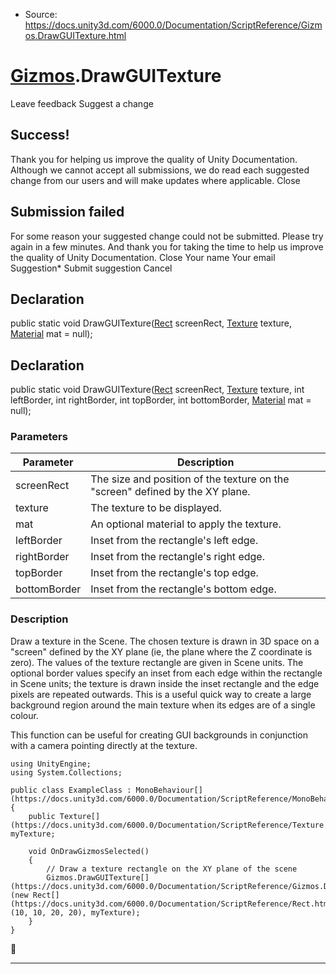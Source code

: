 * Source: https://docs.unity3d.com/6000.0/Documentation/ScriptReference/Gizmos.DrawGUITexture.html

#  [Gizmos](https://docs.unity3d.com/6000.0/Documentation/ScriptReference/Gizmos.html).DrawGUITexture
Leave feedback
Suggest a change
## Success!
Thank you for helping us improve the quality of Unity Documentation. Although we cannot accept all submissions, we do read each suggested change from our users and will make updates where applicable.
Close
## Submission failed
For some reason your suggested change could not be submitted. Please <a>try again</a> in a few minutes. And thank you for taking the time to help us improve the quality of Unity Documentation.
Close
Your name Your email Suggestion* Submit suggestion
Cancel
## Declaration
public static void DrawGUITexture([Rect](https://docs.unity3d.com/6000.0/Documentation/ScriptReference/Rect.html) screenRect, [Texture](https://docs.unity3d.com/6000.0/Documentation/ScriptReference/Texture.html) texture, [Material](https://docs.unity3d.com/6000.0/Documentation/ScriptReference/Material.html) mat = null); 
## Declaration
public static void DrawGUITexture([Rect](https://docs.unity3d.com/6000.0/Documentation/ScriptReference/Rect.html) screenRect, [Texture](https://docs.unity3d.com/6000.0/Documentation/ScriptReference/Texture.html) texture, int leftBorder, int rightBorder, int topBorder, int bottomBorder, [Material](https://docs.unity3d.com/6000.0/Documentation/ScriptReference/Material.html) mat = null); 
### Parameters
Parameter | Description  
---|---  
screenRect | The size and position of the texture on the "screen" defined by the XY plane.  
texture | The texture to be displayed.  
mat | An optional material to apply the texture.  
leftBorder | Inset from the rectangle's left edge.  
rightBorder | Inset from the rectangle's right edge.  
topBorder | Inset from the rectangle's top edge.  
bottomBorder | Inset from the rectangle's bottom edge.  
### Description
Draw a texture in the Scene.
The chosen texture is drawn in 3D space on a "screen" defined by the XY plane (ie, the plane where the Z coordinate is zero). The values of the texture rectangle are given in Scene units. The optional border values specify an inset from each edge within the rectangle in Scene units; the texture is drawn inside the inset rectangle and the edge pixels are repeated outwards. This is a useful quick way to create a large background region around the main texture when its edges are of a single colour.  
  
This function can be useful for creating GUI backgrounds in conjunction with a camera pointing directly at the texture.
```
using UnityEngine;
using System.Collections;  
  
public class ExampleClass : MonoBehaviour[](https://docs.unity3d.com/6000.0/Documentation/ScriptReference/MonoBehaviour.html)
{
    public Texture[](https://docs.unity3d.com/6000.0/Documentation/ScriptReference/Texture.html) myTexture;  
  
    void OnDrawGizmosSelected()
    {
        // Draw a texture rectangle on the XY plane of the scene
        Gizmos.DrawGUITexture[](https://docs.unity3d.com/6000.0/Documentation/ScriptReference/Gizmos.DrawGUITexture.html)(new Rect[](https://docs.unity3d.com/6000.0/Documentation/ScriptReference/Rect.html)(10, 10, 20, 20), myTexture);
    }
}

```

* * *
